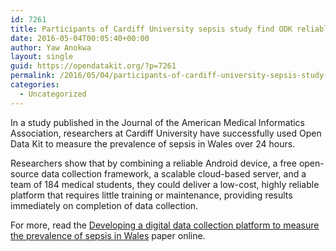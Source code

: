 ```yaml
---
id: 7261
title: Participants of Cardiff University sepsis study find ODK reliable, fast, and easy to use
date: 2016-05-04T00:05:40+00:00
author: Yaw Anokwa
layout: single
guid: https://opendatakit.org/?p=7261
permalink: /2016/05/04/participants-of-cardiff-university-sepsis-study-find-odk-reliable-fast-and-easy-to-use/
categories:
  - Uncategorized
---
```

In a study published in the Journal of the American Medical Informatics Association, researchers at Cardiff University have successfully used Open Data Kit to measure the prevalence of sepsis in Wales over 24 hours. 

Researchers show that by combining a reliable Android device, a free open-source data collection framework, a scalable cloud-based server, and a team of 184 medical students, they could deliver a low-cost, highly reliable platform that requires little training or maintenance, providing results immediately on completion of data collection.

For more, read the [Developing a digital data collection platform to measure the prevalence of sepsis in Wales](http://jamia.oxfordjournals.org/cgi/content/full/ocv208?ijkey=Sh4hT9fZpJ3rzJh&keytype=ref) paper online.